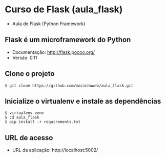 # Curso de Flask (aula_flask)
- Aula de Flask (Python Framework)

## Flask é um microframework do Python
- Documentação: http://flask.pocoo.org/
- Versão: 0.11

## Clone o projeto
```
$ git clone https://github.com/mazinhoweb/aula_flask.git
```

## Inicialize o virtualenv e instale as dependências
```
$ virtualenv venv
$ cd aula_flask
$ pip install -r requirements.txt
```

## URL de acesso
- URL da aplicação: http://localhost:5002/
